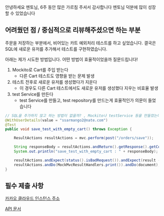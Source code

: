 안녕하세요 멘토님, 6주 동안 많은 가르침 주셔서 감사합니다
멘토님 덕분에 많이 성장 할 수 있었습니다

## 어려웠던 점 / 중심적으로 리뷰해주셨으면 하는 부분

주문을 저장하는 부분에서, 비어있는 카트 예외처리 테스트를 하고 싶었습니다.
결국은 SQL에 새로운 유저를 추가해서 테스트를 구현하였습니다.

아래는 제가 시도한 방법입니다. 어떤 방법이 효율적이었을까 질문드립니다!

1. Mockito로 Cart를 주입 받는다
   - 다른 Cart 테스트도 영향을 받는 문제 발생
2. 테스트 전후로 새로운 유저를 생성했다가 지운다
   - 이 경우도 다른 Cart 테스트에서도 새로운 유저를 생성했다 지우는 비효율 발생
3. test Service를 만든다
   - test Service를 만들고, test repository를 만드는게 효율적인가 의문이 들었습니다

```java
// SQL을 추가하지 않고 하는 방법이 없을까? , Mockito나 testService 등을 만들었는데 자원 낭비라 여겨저서 user 생성 SQL을 추가하였다
@WithUserDetails(value = "ssarmango2@nate.com")
@Test
public void save_test_with_empty_cart() throws Exception {

    ResultActions resultActions = mvc.perform(post("/orders/save"));

    String responseBody = resultActions.andReturn().getResponse().getContentAsString();
    System.out.println("save_test_with_empty_cart : " + responseBody);

    resultActions.andExpect(status().isBadRequest()).andExpect(result -> assertTrue(result.getResolvedException() instanceof Exception400)).andExpect(result -> assertEquals("장바구니가 비어있습니다.", result.getResolvedException().getMessage()));
    resultActions.andDo(MockMvcResultHandlers.print()).andDo(document);
}
```

## 필수 제출 사항

[카카오 클라우드 인스턴스 주소](https://user-app.krampoline.com/kd37b805137cda)

[API 문서](https://user-app.krampoline.com/kd37b805137cda/api/docs/api-docs.html)
